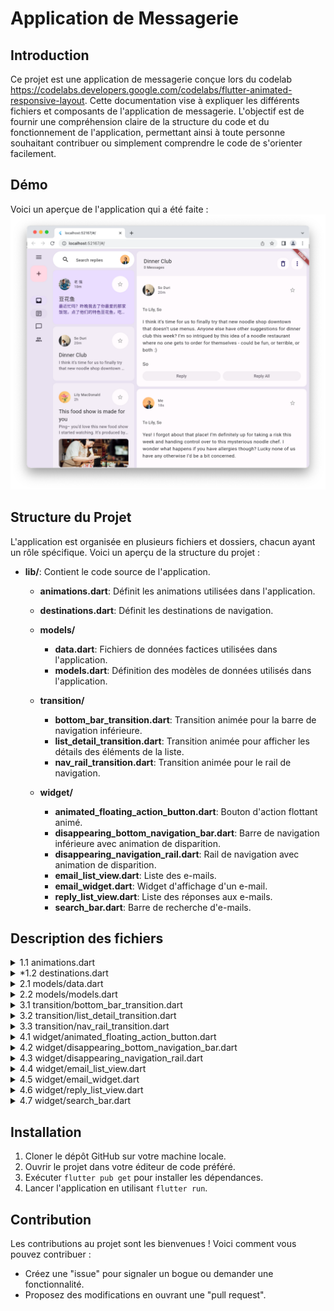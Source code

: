 # Application de Messagerie

## Introduction
Ce projet est une application de messagerie conçue lors du codelab https://codelabs.developers.google.com/codelabs/flutter-animated-responsive-layout. Cette documentation vise à expliquer les différents fichiers et composants de l'application de messagerie. L'objectif est de fournir une compréhension claire de la structure du code et du fonctionnement de l'application, permettant ainsi à toute personne souhaitant contribuer ou simplement comprendre le code de s'orienter facilement.

## Démo
Voici un aperçue de l'application qui a été faite :
<img src="assets/images-demonstration.png">

## Structure du Projet
L'application est organisée en plusieurs fichiers et dossiers, chacun ayant un rôle spécifique. Voici un aperçu de la structure du projet :

- **lib/**: Contient le code source de l'application.
  - **animations.dart**: Définit les animations utilisées dans l'application.
  - **destinations.dart**: Définit les destinations de navigation.

  - **models/**
    - **data.dart**: Fichiers de données factices utilisées dans l'application.
    - **models.dart**: Définition des modèles de données utilisés dans l'application.

  - **transition/**
    - **bottom_bar_transition.dart**: Transition animée pour la barre de navigation inférieure.
    - **list_detail_transition.dart**: Transition animée pour afficher les détails des éléments de la liste.
    - **nav_rail_transition.dart**: Transition animée pour le rail de navigation.

  - **widget/**
    - **animated_floating_action_button.dart**: Bouton d'action flottant animé.
    - **disappearing_bottom_navigation_bar.dart**: Barre de navigation inférieure avec animation de disparition.
    - **disappearing_navigation_rail.dart**: Rail de navigation avec animation de disparition.
    - **email_list_view.dart**: Liste des e-mails.
    - **email_widget.dart**: Widget d'affichage d'un e-mail.
    - **reply_list_view.dart**: Liste des réponses aux e-mails.
    - **search_bar.dart**: Barre de recherche d'e-mails.


## Description des fichiers

<details>
<summary>1.1 animations.dart</summary>

- Ce fichier définit plusieurs animations utilisées dans l'application. Voici une explication de chaque classe :

    - **BarAnimation**:
        Cette classe étend ReverseAnimation et représente une animation utilisée pour un élément de barre
        Elle définit une animation courbe avec un intervalle pour l'animation normale et un intervalle inversé pour l'animation en sens inverse.
    
    - **OffsetAnimation** :
        Cette classe étend CurvedAnimation et représente une animation d'offset (décalage).
        Elle définit une animation courbe pour un intervalle spécifique et son inverse pour l'animation en sens inverse.

    - **RailAnimation** :
        Cette classe étend CurvedAnimation et représente une animation utilisée probablement pour une navigation ferroviaire.
        Elle définit une animation courbe avec un intervalle pour l'animation normale et un intervalle inversé pour l'animation en sens inverse.

    - **RailFabAnimation** :
        Cette classe étend CurvedAnimation et représente une animation utilisée probablement pour un bouton d'action flottant dans la navigation ferroviaire.
        Elle définit une animation courbe pour un intervalle spécifique.

    - **ScaleAnimation**:
        Cette classe étend CurvedAnimation et représente une animation de mise à l'échelle.
        Elle définit une animation courbe pour un intervalle spécifique et son inverse pour l'animation en sens inverse.

    - **ShapeAnimation**:
        Cette classe étend CurvedAnimation et représente une animation de forme.
        Elle définit une animation courbe pour un intervalle spécifique.

    - **SizeAnimation** :
        Cette classe étend CurvedAnimation et représente une animation de taille.
        Elle définit une animation courbe pour un intervalle spécifique et son inverse pour l'animation en sens inverse.

</details>

<details>
<summary> *1.2 destinations.dart</summary>

- Ce fichier contient la définition des destinations de navigation de l'application, telles que "Inbox", "Articles", "Messages", etc. Voici une explication de son contenu :

    - Tout d'abord dans ce fichier on a la classe Destination
        Destination est une classe simple qui représente une destination.
        - Elle a deux propriétés :
            1. icon : Une icône représentant la destination, de type IconData.
            2. label : Une étiquette décrivant la destination, de type String.
        - La classe est définie avec un constructeur constant pour pouvoir être utilisée dans des contextes où la constance est requise.

    - Ensuite dans le fichier on à la liste destinations
        destinations est une liste de destinations.
        - Chaque élément de la liste est une instance de la classe Destination.
        - Chaque instance contient une icône et une étiquette correspondant à une destination spécifique.
        - Les destinations incluses dans cette liste sont :
            1. "Inbox" avec l'icône Icons.inbox_rounded.
            2. "Articles" avec l'icône Icons.article_outlined.
            3. "Messages" avec l'icône Icons.messenger_outline_rounded.
            4. "Groups" avec l'icône Icons.group_outlined.

En résumé, ce fichier fournit une manière pratique de définir et de stocker des destinations, ce qui peut être utile pour la navigation ou d'autres fonctionnalités dans une application Flutter.

</details>

<details>
<summary>2.1 models/data.dart</summary>

- Ce fichier contient des données d'exemple :

    - Il crée plusieurs instances d'utilisateurs (User) avec différents noms, URLs d'avatar et dates de dernière activité.
    - Il définit une liste d'e-mails (emails) contenant plusieurs e-mails avec des expéditeurs, des destinataires, des sujets, des contenus et des pièces jointes simulés.
    - Il définit également une liste de réponses (replies) simulant des réponses à certains e-mails, avec des expéditeurs, des destinataires, des sujets et des contenus similaires à ceux des e-mails d'origine.

</details>

<details>
<summary>2.2 models/models.dart</summary>

- Ce fichier définit plusieurs classes de modèles de données :

    - Attachment: Représente une pièce jointe à un e-mail. Il a un seul champ url qui indique l'URL de la pièce jointe.
    - Email: Représente un e-mail avec des informations telles que l'expéditeur, les destinataires, le sujet, le contenu, les pièces jointes et le nombre de réponses. Les pièces jointes sont stockées dans une liste d'objets Attachment.
    - Name: Représente le nom d'une personne, composé de prénom et de nom. Il a également une méthode fullName pour obtenir le nom complet.
    - User: Représente un utilisateur avec des informations telles que le nom, l'URL de l'avatar et la date de dernière activité. Le nom est un objet de type Name.

</details>

<details>
<summary>3.1 transition/bottom_bar_transition.dart</summary>

- Ce fichier contient la transition animée pour la barre de navigation inférieure. Voici une explication de son contenu :
    - **BottomBarTransition**
        * Ce widget est un StatefulWidget responsable de l'animation de transition d'une barre inférieure.
        * Il prend trois arguments obligatoires :
            1. animation : L'animation contrôlant la transition.
            2. backgroundColor : La couleur de fond de la barre inférieure.
            3. child : Le widget enfant à afficher dans la barre inférieure.
        - Il utilise deux animations :
            1. offsetAnimation : Une animation d'offset contrôlant le déplacement de la barre inférieure. Elle est définie à l'aide de OffsetAnimation en fonction de l'animation parent.
            2. heightAnimation : Une animation de hauteur contrôlant la hauteur de la barre inférieure. Elle est définie à l'aide de SizeAnimation en fonction de l'animation parent.
        - Dans le constructeur de ClipRect, il enveloppe l'enfant dans un DecoratedBox avec une couleur de fond spécifiée par backgroundColor.
        - Il utilise Align pour positionner l'enfant dans le coin supérieur gauche.
        - La hauteur de l'enfant est déterminée par la valeur de l'animation heightAnimation.
        - Le décalage de l'enfant est déterminé par la valeur de l'animation offsetAnimation.

En résumé, ce widget permet de créer une transition fluide pour une barre inférieure dans interface utilisateur en animant à la fois sa position verticale et sa hauteur.

</details>

<details>
<summary>3.2 transition/list_detail_transition.dart</summary>

- Ce fichier contient la transition animée pour afficher les détails des éléments de la liste. Voici une explication de son contenu :
    - **ListDetailTransition** 
        - Ce widget est un StatefulWidget responsable de l'animation de transition entre deux widgets : one et two.
        - Il prend trois arguments obligatoires :
            1. animation : L'animation contrôlant la transition.
            2. one : Le premier widget (une liste).
            3. two : Le deuxième widget (une vue détaillée).
        - Il utilise trois animations :
            1. sizeAnimation : Une animation de taille contrôlant la taille de la transition. Elle est définie à l'aide de SizeAnimation en fonction de l'animation parent.
            2. offsetAnimation : Une animation d'offset contrôlant le déplacement du deuxième widget. Elle est définie à l'aide de OffsetAnimation en fonction de l'animation de taille.
            3. widthAnimation : Une animation de largeur contrôlant la largeur du deuxième widget. Elle est ajustée en fonction de la largeur de l'écran.
        - Dans didChangeDependencies(), il ajuste la largeur de la transition en fonction de la largeur de l'écran en utilisant des facteurs de flexibilité. Cette logique est utilisée pour déterminer la largeur du deuxième widget en fonction de la taille de l'écran.
        - Dans build(), il affiche soit le premier widget (one) si la largeur de la transition est égale à zéro, soit les deux widgets (one et two) côte à côte avec une largeur de transition appropriée.

En résumé, ce widget permet de créer une transition fluide entre une liste et une vue détaillée en ajustant dynamiquement la largeur du deuxième widget en fonction de la taille de l'écran et en animant son déplacement.

</details>

<details>
<summary>3.3 transition/nav_rail_transition.dart</summary>

- Ce fichier contient la transition animée pour le rail de navigation (barre de navigation latérale). Voici une explication de son contenu

    - **NavRailTransition** :
        - Ce widget est un StatefulWidget qui gère l'animation de transition d'une barre de navigation latérale.
        - Il prend trois arguments obligatoires :
            1. animation : L'animation contrôlant la transition.
            2. child : Le widget de contenu à animer.
            3. backgroundColor : La couleur de fond de la barre de navigation latérale.
        - Il utilise deux animations :
            1. offsetAnimation : Une animation d'offset contrôlant le déplacement du widget de contenu. L'offset commence à gauche (-1) et se déplace vers la position zéro, soit l'emplacement d'origine.
            2. widthAnimation : Une animation de largeur contrôlant la largeur du widget de contenu. La largeur commence à zéro et atteint la valeur de 1 pour afficher pleinement le contenu.
    - Dans la méthode build() :
        - Il utilise ClipRect pour s'assurer que le contenu reste visible même s'il déborde de la barre de navigation latérale.
        - Il utilise DecoratedBox pour appliquer une couleur de fond à la barre de navigation latérale.
        - Il utilise AnimatedBuilder pour reconstruire le widget lorsque l'animation de la largeur change.
        - Dans le constructeur de Align, il utilise widthFactor pour contrôler la largeur du widget en fonction de la valeur de l'animation widthAnimation.
        - Il utilise FractionalTranslation pour déplacer le contenu en fonction de la valeur de l'animation offsetAnimation.

En résumé, ce widget permet de créer une transition fluide de la barre de navigation latérale en animant le déplacement et la largeur du contenu en fonction de l'animation fournie.

</details>

<details>
<summary>4.1 widget/animated_floating_action_button.dart</summary>

- Ce fichier contient le widget du bouton d'action flottant animé.Voici une explication de son contenu :

    - **AnimatedFloatingActionButton**
        - Ce widget est un StatefulWidget qui gère l'animation d'un bouton flottant.
        - Il prend les arguments suivants :
            1. animation : L'animation contrôlant la transition du bouton flottant.
            2. onPressed : La fonction à appeler lorsque le bouton est pressé.
            3. child : Le widget enfant du bouton flottant.
            4. elevation : L'élévation du bouton flottant.
        - Il utilise deux animations :
            1. _scaleAnimation : Une animation de mise à l'échelle contrôlant la taille du bouton flottant.
            2. _shapeAnimation : Une animation contrôlant la forme du bouton flottant.
    - Dans la méthode build() :
        - Il utilise ScaleTransition pour appliquer l'animation de mise à l'échelle au bouton flottant.
        - Il utilise _colorScheme pour obtenir le schéma de couleur à partir du thème actuel de l'application.
        - Il définit la forme du bouton flottant en utilisant RoundedRectangleBorder avec un rayon de bordure qui est interpolé entre 30 et 15 à l'aide de l'animation _shapeAnimation.
        - Il définit la couleur de fond du bouton flottant en utilisant _colorScheme.tertiaryContainer.
        - Il définit la couleur de premier plan (foreground) du bouton flottant en utilisant `_colorScheme.    onTertiaryContainer`.
        - Il utilise widget.onPressed comme gestionnaire d'événements lorsque le bouton est pressé.
        - Il utilise widget.child comme contenu du bouton flottant.

En résumé, ce widget crée un bouton flottant animé dont la taille et la forme sont contrôlées par des animations, et dont les couleurs sont définies en fonction du thème de l'application.

</details>

<details>
<summary>4.2 widget/disappearing_bottom_navigation_bar.dart</summary>

- Ce fichier contient le widget de la barre de navigation inférieure avec animation de disparition. Voici une explication de son contenu :

    - **DisappearingBottomNavigationBar**
        - Il s'agit d'un widget Stateless qui affiche une barre de navigation inférieure avec une animation de transition.
        - Il prend les paramètres suivants :
            1. barAnimation : Une animation utilisée pour contrôler l'apparition et la disparition de la barre de navigation.
            2. selectedIndex : L'index de l'élément sélectionné dans la barre de navigation.
            3. onDestinationSelected : Un rappel qui est appelé lorsque l'utilisateur sélectionne une destination dans la barre de navigation.
        - Dans sa méthode build, il retourne un BottomBarTransition, qui est un widget personnalisé défini ailleurs dans l'application, pour gérer l'animation de transition de la barre de navigation.

    - **BottomBarTransition**
        - BottomBarTransition est un widget défini ailleurs dans l'application (bottom_bar_transition.dart).
        - Il utilise une animation pour animer l'apparition et la disparition de la barre de navigation.
        - Il prend comme paramètres :
            1. animation : L'animation utilisée pour contrôler la transition de la barre de navigation.
            2. backgroundColor : La couleur de fond de la barre de navigation.
            3. child : Le contenu de la barre de navigation, généralement un widget NavigationBar.

    - **NavigationBar**
        - NavigationBar semble être un widget personnalisé défini ailleurs dans l'application.
        - Il affiche les éléments de la barre de navigation et gère la sélection des destinations.

    - **destinations**
        - destinations est une liste de destinations définie dans un autre fichier (destinations.dart).
        - Chaque destination est représentée par une icône et une étiquette.

En résumé, ce widget DisappearingBottomNavigationBar encapsule une barre de navigation inférieure avec une animation de transition, permettant à la barre de navigation de s'afficher et de disparaître de manière fluide.

</details>

<details>
<summary>4.3 widget/disappearing_navigation_rail.dart</summary>

- Ce fichier contient le widget du rail de navigation latéral avec animation de disparition. Voici une explication de son contenu :

    - **DisappearingNavigationRail**
        - Il s'agit d'un widget Stateless qui affiche un rail de navigation latéral avec une animation de transition.
        - Il prend les paramètres suivants :
            1. railAnimation : Une animation utilisée pour contrôler l'apparition et la disparition du rail de navigation.
            2. railFabAnimation : Une animation utilisée pour contrôler l'apparition et la disparition du bouton d'action flottant associé au rail de navigation.
            3. backgroundColor : La couleur de fond du rail de navigation.
            4. selectedIndex : L'index de l'élément sélectionné dans le rail de navigation.
            5. onDestinationSelected : Un rappel qui est appelé lorsque l'utilisateur sélectionne une destination dans le rail de navigation.
        - Dans sa méthode build, il retourne un NavRailTransition, qui est un widget personnalisé défini ailleurs dans l'application, pour gérer l'animation de transition du rail de navigation.

    - **NavRailTransition**
        - NavRailTransition est un widget défini ailleurs dans l'application (nav_rail_transition.dart).
        - Il utilise une animation pour animer l'apparition et la disparition du rail de navigation.
        - Il prend comme paramètres :
            1. animation : L'animation utilisée pour contrôler la transition du rail de navigation.
            2. backgroundColor : La couleur de fond du rail de navigation.
            3. child : Le contenu du rail de navigation, généralement un widget NavigationRail.

    - **NavigationRail**
        - NavigationRail est un widget prédéfini de Flutter qui affiche un rail de navigation latéral.
        - Il prend en charge la sélection de destinations et l'affichage des icônes et des étiquettes de destination.

    - **destinations**
        - destinations est une liste de destinations définie dans un autre fichier (destinations.dart).
        - Chaque destination est représentée par une icône et une étiquette.

En résumé, ce widget DisappearingNavigationRail encapsule un rail de navigation latéral avec une animation de transition, permettant au rail de navigation de s'afficher et de disparaître de manière fluide, ainsi qu'un bouton d'action flottant associé.

</details>

<details>
<summary>4.4 widget/email_list_view.dart</summary>

- Ce fichier contient le widget de la liste des e-mails.

    - **EmailListView**: 
        - Ce widget représente la vue de liste des e-mails dans ton application.
        Il prend en entrée l'index de l'élément sélectionné (selectedIndex), une fonction de rappel pour gérer la sélection (onSelected) et l'utilisateur actuel (currentUser).
        - Il affiche une liste d'e-mails à l'aide du widget ListView.
        - Avant la liste des e-mails, il affiche la barre de recherche MySearchBar.
        - Il génère dynamiquement des widgets EmailWidget pour chaque e-mail dans la liste de données d'e-mails.
        - Chaque EmailWidget est enveloppé dans un Padding pour ajouter un espace entre chaque élément de la liste.

</details>

<details>
<summary>4.5 widget/email_widget.dart</summary>

- Ce fichier contient le widget d'affichage d'un e-mail. Il contient plusieurs classes qui définissent différents composants d'affichage pour représenter les e-mails dans l'application. Voici une explication détaillée de chaque classe :

    - **EmailWidget** :
        - Ce widget est responsable de l'affichage global d'un e-mail.
        - Il peut être configuré pour afficher l'e-mail sous forme de prévisualisation (isPreview) ou en mode fil de discussion (isThreaded).
        - Il utilise un GestureDetector pour détecter les interactions de l'utilisateur (comme les clics).
        - L'affichage de l'e-mail est délégué à d'autres widgets en fonction de ses paramètres.

    - **EmailContent**
        - Ce widget représente le contenu d'un e-mail.
        - Il affiche des informations telles que l'expéditeur, le sujet et le contenu de l'e-mail.
        - L'affichage peut être configuré en tant que prévisualisation (isPreview) ou en mode fil de discussion (isThreaded).

    - **EmailHeadline**
        - Ce widget représente l'en-tête d'un e-mail.
        - Il affiche des informations telles que le sujet de l'e-mail et le nombre de réponses.

    - **EmailReplyOptions**
        - Ce widget représente les options de réponse pour un e-mail.
        - Il affiche des boutons pour répondre ou répondre à tous.

Dans l'ensemble, ces widgets constituent des éléments modulaires de l'interface utilisateur pour représenter les e-mails de manière claire et concise, en fournissant des fonctionnalités telles que l'affichage de la prévisualisation, du contenu détaillé, de l'en-tête et des options de réponse.

</details>

<details>
<summary>4.6 widget/reply_list_view.dart</summary>

- Ce fichier définit un widget qui affiche une liste de réponses à des e-mails. Voici une explication de son contenu :

    - **ReplyListView**
    Ce widget est responsable de l'affichage d'une liste de réponses à des e-mails. Il ne prend aucun argument en entrée.
    - Il utilise un ListView pour afficher les réponses à mesure qu'elles défilent.
    - Il génère dynamiquement des widgets EmailWidget pour chaque réponse à partir des données de réponses disponibles dans le fichier data.dart.
    - Chaque EmailWidget est enveloppé dans un Padding pour ajouter un espace entre chaque élément de la liste.
    Le premier élément de la liste (index == 0) est configuré pour afficher l'en-tête de l'e-mail à l'aide du paramètre showHeadline.

En résumé, ce fichier contribue à la partie de ton application qui affiche une liste de réponses à des e-mails. Il utilise le widget EmailWidget pour afficher chaque réponse dans un format adapté, en tenant compte de la mise en forme et de la disposition appropriées.

</details>

<details>
<summary>4.7 widget/search_bar.dart</summary>

- Ce fichier contient le widget de la barre de recherche d'e-mails.

    - MySearchBar: Ce widget représente la barre de recherche dans l'interface utilisateur de ton application.Il prend en entrée l'utilisateur actuel (currentUser).
    - Il affiche une barre de recherche avec une icône de recherche à gauche, un champ de texte extensible pour saisir
    - le terme de recherche et l'avatar de l'utilisateur actuel à droite.
    - Le champ de texte affiche un hint "Search replies" lorsqu'il est vide.

</details>



## Installation
1. Cloner le dépôt GitHub sur votre machine locale.
2. Ouvrir le projet dans votre éditeur de code préféré.
3. Exécuter `flutter pub get` pour installer les dépendances.
4. Lancer l'application en utilisant `flutter run`.

## Contribution
Les contributions au projet sont les bienvenues ! Voici comment vous pouvez contribuer :
- Créez une "issue" pour signaler un bogue ou demander une fonctionnalité.
- Proposez des modifications en ouvrant une "pull request".
